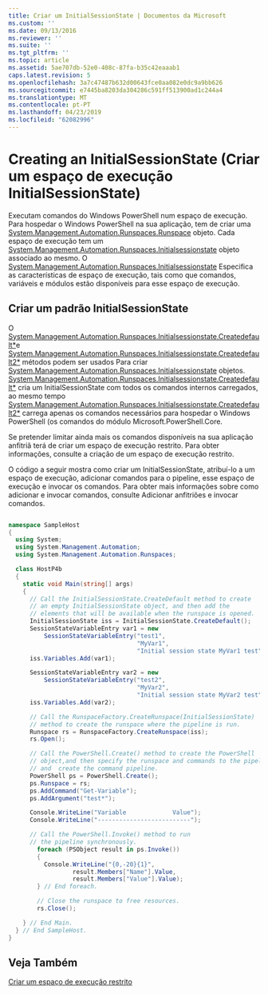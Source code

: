 ```yaml
---
title: Criar um InitialSessionState | Documentos da Microsoft
ms.custom: ''
ms.date: 09/13/2016
ms.reviewer: ''
ms.suite: ''
ms.tgt_pltfrm: ''
ms.topic: article
ms.assetid: 5ae707db-52e0-408c-87fa-b35c42eaaab1
caps.latest.revision: 5
ms.openlocfilehash: 3a7c47487b632d00643fce0aa082e0dc9a9bb626
ms.sourcegitcommit: e7445ba8203da304286c591ff513900ad1c244a4
ms.translationtype: MT
ms.contentlocale: pt-PT
ms.lasthandoff: 04/23/2019
ms.locfileid: "62082996"
---
```

# <a name="creating-an-initialsessionstate"></a>Creating an InitialSessionState (Criar um espaço de execução InitialSessionState)

Executam comandos do Windows PowerShell num espaço de execução. Para hospedar o Windows PowerShell na sua aplicação, tem de criar uma [System.Management.Automation.Runspaces.Runspace](/dotnet/api/System.Management.Automation.Runspaces.Runspace) objeto. Cada espaço de execução tem um [System.Management.Automation.Runspaces.Initialsessionstate](/dotnet/api/System.Management.Automation.Runspaces.InitialSessionState) objeto associado ao mesmo. O [System.Management.Automation.Runspaces.Initialsessionstate](/dotnet/api/System.Management.Automation.Runspaces.InitialSessionState) Especifica as características de espaço de execução, tais como que comandos, variáveis e módulos estão disponíveis para esse espaço de execução.

## <a name="create-a-default-initialsessionstate"></a>Criar um padrão InitialSessionState

 O [System.Management.Automation.Runspaces.Initialsessionstate.Createdefault*](/dotnet/api/System.Management.Automation.Runspaces.InitialSessionState.CreateDefault)e [System.Management.Automation.Runspaces.Initialsessionstate.Createdefault2*](/dotnet/api/System.Management.Automation.Runspaces.InitialSessionState.CreateDefault2) métodos podem ser usados Para criar [System.Management.Automation.Runspaces.Initialsessionstate](/dotnet/api/System.Management.Automation.Runspaces.InitialSessionState) objetos. [System.Management.Automation.Runspaces.Initialsessionstate.Createdefault*](/dotnet/api/System.Management.Automation.Runspaces.InitialSessionState.CreateDefault) cria um InitialSessionState com todos os comandos internos carregados, ao mesmo tempo [ System.Management.Automation.Runspaces.Initialsessionstate.Createdefault2*](/dotnet/api/System.Management.Automation.Runspaces.InitialSessionState.CreateDefault2) carrega apenas os comandos necessários para hospedar o Windows PowerShell (os comandos do módulo Microsoft.PowerShell.Core.

 Se pretender limitar ainda mais os comandos disponíveis na sua aplicação anfitriã terá de criar um espaço de execução restrito. Para obter informações, consulte a criação de um espaço de execução restrito.

 O código a seguir mostra como criar um InitialSessionState, atribuí-lo a um espaço de execução, adicionar comandos para o pipeline, esse espaço de execução e invocar os comandos. Para obter mais informações sobre como adicionar e invocar comandos, consulte Adicionar anfitriões e invocar comandos.

```csharp

namespace SampleHost
{
  using System;
  using System.Management.Automation;
  using System.Management.Automation.Runspaces;

  class HostP4b
  {
    static void Main(string[] args)
    {
      // Call the InitialSessionState.CreateDefault method to create
      // an empty InitialSessionState object, and then add the
      // elements that will be available when the runspace is opened.
      InitialSessionState iss = InitialSessionState.CreateDefault();
      SessionStateVariableEntry var1 = new
          SessionStateVariableEntry("test1",
                                    "MyVar1",
                                    "Initial session state MyVar1 test");
      iss.Variables.Add(var1);

      SessionStateVariableEntry var2 = new
          SessionStateVariableEntry("test2",
                                    "MyVar2",
                                    "Initial session state MyVar2 test");
      iss.Variables.Add(var2);

      // Call the RunspaceFactory.CreateRunspace(InitialSessionState)
      // method to create the runspace where the pipeline is run.
      Runspace rs = RunspaceFactory.CreateRunspace(iss);
      rs.Open();

      // Call the PowerShell.Create() method to create the PowerShell
      // object,and then specify the runspace and commands to the pipeline.
      // and  create the command pipeline.
      PowerShell ps = PowerShell.Create();
      ps.Runspace = rs;
      ps.AddCommand("Get-Variable");
      ps.AddArgument("test*");

      Console.WriteLine("Variable             Value");
      Console.WriteLine("--------------------------");

      // Call the PowerShell.Invoke() method to run
      // the pipeline synchronously.
        foreach (PSObject result in ps.Invoke())
        {
          Console.WriteLine("{0,-20}{1}",
                  result.Members["Name"].Value,
                  result.Members["Value"].Value);
        } // End foreach.

        // Close the runspace to free resources.
        rs.Close();

    } // End Main.
  } // End SampleHost.
}
```

## <a name="see-also"></a>Veja Também

 [Criar um espaço de execução restrito](./creating-a-constrained-runspace.md)
